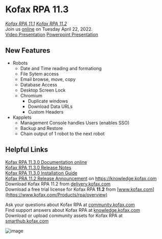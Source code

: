 # Kofax RPA 11.3
*[Kofax RPA 11.1](https://github.com/KofaxRPA/RPA-11.1#readme)* *[Kofax RPA 11.2](https://github.com/KofaxRPA/RPA-11.2#readme)*  
Join us [online](https://cvent.me/M2wgvK) on Tuesday April 22, 2022.  
[Video Presentation](https://kofax.app.bigtincan.com/pfiles/9Lvym0xkJ1qZ2D5MQEe0fjT2CkUKhJfvgerobl4p6aAjYGVRNK) [Powerpoint Presentation](https://github.com/KofaxRPA/RPA-11.3/raw/main/20220425%20RPA%2011.3%20What's%20New.pptx)
## New Features
* Robots
  * Date and Time reading and formationg
  * File Sytem access
  * Email browse, move, copy
  * Database Access
  * Desktop Screen Lock
  * Chromium
    * Duplicate windows
    * Download Data URLs
    * Custom Headers 
* Kapplets
  * Management Console handles Users (enables SSO)
  * Backup and Restore
  * Chain output of 1 robot to the next robot
## Helpful Links
[Kofax RPA 11.3.0 Documentation online](https://docshield.kofax.com/RPA/en_US/11.3.0_5cdzhlgb3t/help/rpa_help/help_main/c_welcomegeneral.html)  
[Kofax RPA 11.3.0 Release Notes](https://docshield.kofax.com/RPA/en_US/11.3.0_5cdzhlgb3t/help/rpa_rn/index.html)  
[Kofax RPA 11.3.0 Installation Guide](https://docshield.kofax.com/RPA/en_US/11.3.0_5cdzhlgb3t/print/KofaxRPAInstallationGuide_EN.pdf)  
[Kofax PRA 11.2 Release Announcement](https://knowledge.kofax.com/Robotic_Process_Automation/Overview-Downloads/RPA_Product_Release_Information#Latest_11.2_Releases) on https://knowledge.kofax.com  
Download Kofax RPA 11.2 from [delivery.kofax.com](https://delivery.kofax.com)  
Download a free trial license for Kofax RPA **11.2** from [www.kofax.com](https://www.kofax.com/Products/rpa/overview)  

Ask your questions about Kofax RPA at [community.kofax.com](https://community.kofax.com/)  
Find support answers about Kofax RPA at [knowledge.kofax.com](https://knowledge.kofax.com/Robotic_Process_Automation)  
Download or upload community assets for Kofax RPA at [smarthub.kofax.com](https://smarthub.kofax.com/apps/?product=Kofax+RPA)  
  
![image](https://user-images.githubusercontent.com/47416964/125473444-185fa139-e8b0-4916-99fa-9aee4f466fd0.png)
